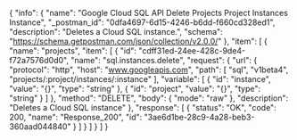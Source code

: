 {
  "info": {
    "name": "Google Cloud SQL API Delete Projects Project Instances Instance",
    "_postman_id": "0dfa4697-6d15-4246-b6dd-f660cd328ed1",
    "description": "Deletes a Cloud SQL instance.",
    "schema": "https://schema.getpostman.com/json/collection/v2.0.0/"
  },
  "item": [
    {
      "name": "projects",
      "item": [
        {
          "id": "cdff31ed-24ee-428c-9de4-f72a7576d0d0",
          "name": "sql.instances.delete",
          "request": {
            "url": {
              "protocol": "http",
              "host": "www.googleapis.com",
              "path": [
                "sql",
                "v1beta4",
                "projects/:project/instances/:instance"
              ],
              "variable": [
                {
                  "id": "instance",
                  "value": "{}",
                  "type": "string"
                },
                {
                  "id": "project",
                  "value": "{}",
                  "type": "string"
                }
              ]
            },
            "method": "DELETE",
            "body": {
              "mode": "raw"
            },
            "description": "Deletes a Cloud SQL instance"
          },
          "response": [
            {
              "status": "OK",
              "code": 200,
              "name": "Response_200",
              "id": "3ae6d1be-28c9-4a28-beb3-360aad044840"
            }
          ]
        }
      ]
    }
  ]
}